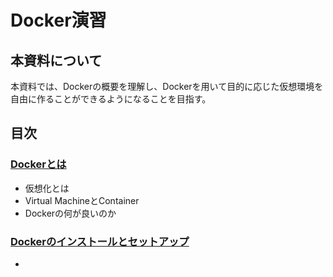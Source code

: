 # Docker演習

## 本資料について
本資料では、Dockerの概要を理解し、Dockerを用いて目的に応じた仮想環境を自由に作ることができるようになることを目指す。

## 目次

### [Dockerとは](wid/README.md)

 * 仮想化とは
 * Virtual MachineとContainer
 * Dockerの何が良いのか

### [Dockerのインストールとセットアップ](stp/README.md)

 *